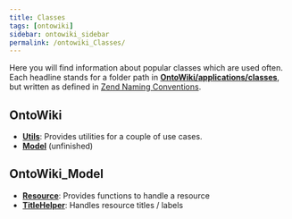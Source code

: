 ```yaml
---
title: Classes
tags: [ontowiki]
sidebar: ontowiki_sidebar
permalink: /ontowiki_Classes/
---
```

Here you will find information about popular classes which are used often. Each headline stands for a folder path in [**OntoWiki/applications/classes**](https://github.com/AKSW/OntoWiki/tree/develop/application/classes), but written as defined in [Zend Naming Conventions](http://framework.zend.com/manual/1.12/en/coding-standard.naming-conventions.html).

## OntoWiki
 * **[Utils](ontowiki_OntoWiki_Utils)**: Provides utilities for a couple of use cases.
 * **[Model](ontowiki_OntoWiki-Model)** (unfinished)

## OntoWiki_Model
 * **[Resource](ontowiki_OntoWiki_Model_Resource)**: Provides functions to handle a resource
 * **[TitleHelper](ontowiki_OntoWiki_Model_TitleHelper)**: Handles resource titles / labels
